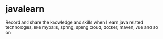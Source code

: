 # javalearn
Record and share the knowledge and skills when I learn java related technologies, like mybatis, spring, spring cloud, docker, maven, vue and so on
